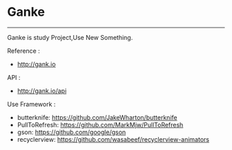 # Ganke
---
Ganke is study Project,Use New Something.

Reference : 

- http://gank.io  

API :

- http://gank.io/api

Use Framework : 

- butterknife: https://github.com/JakeWharton/butterknife
- PullToRefresh: https://github.com/MarkMjw/PullToRefresh
- gson: https://github.com/google/gson
- recyclerview: https://github.com/wasabeef/recyclerview-animators